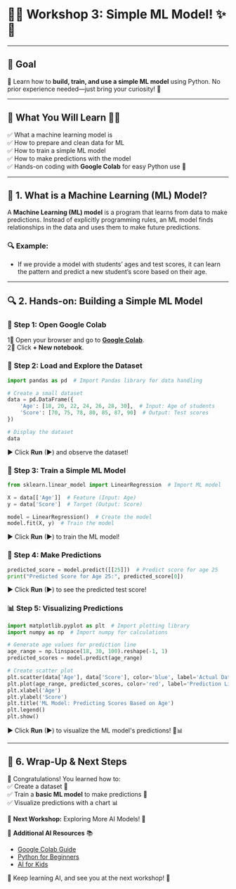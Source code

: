 # 🚀✨ **Workshop 3: Simple ML Model!** ✨🚀  

---

## 🎯 **Goal**  
🤖 Learn how to **build, train, and use a simple ML model** using Python. No prior experience needed—just bring your curiosity! 🚀  

---

## 📌 **What You Will Learn** 🧠💡  
✅ What a machine learning model is  
✅ How to prepare and clean data for ML  
✅ How to train a simple ML model  
✅ How to make predictions with the model  
✅ Hands-on coding with **Google Colab** for easy Python use 🚀  

---

## 🤖 **1. What is a Machine Learning (ML) Model?**  
A **Machine Learning (ML) model** is a program that learns from data to make predictions. Instead of explicitly programming rules, an ML model finds relationships in the data and uses them to make future predictions.  

### 🔍 **Example:**  
- If we provide a model with students’ ages and test scores, it can learn the pattern and predict a new student’s score based on their age.  

---

## 🔍 **2. Hands-on: Building a Simple ML Model**  

### 🚀 **Step 1: Open Google Colab**  
1⃣ Open your browser and go to **[Google Colab](https://colab.research.google.com/)**.  
2⃣ Click **+ New notebook**.  

### 💾 **Step 2: Load and Explore the Dataset**  
```python
import pandas as pd  # Import Pandas library for data handling

# Create a small dataset
data = pd.DataFrame({
    'Age': [18, 20, 22, 24, 26, 28, 30],  # Input: Age of students
    'Score': [70, 75, 78, 80, 85, 87, 90]  # Output: Test scores
})

# Display the dataset
data
```
▶ Click **Run** (▶) and observe the dataset!  

### 🔧 **Step 3: Train a Simple ML Model**  
```python
from sklearn.linear_model import LinearRegression  # Import ML model

X = data[['Age']]  # Feature (Input: Age)
y = data['Score']  # Target (Output: Score)

model = LinearRegression()  # Create the model
model.fit(X, y)  # Train the model
```
▶ Click **Run** (▶) to train the ML model!  

### 🔮 **Step 4: Make Predictions**  
```python
predicted_score = model.predict([[25]])  # Predict score for age 25
print("Predicted Score for Age 25:", predicted_score[0])
```
▶ Click **Run** (▶) to see the predicted test score!  

### 📊 **Step 5: Visualizing Predictions**  
```python
import matplotlib.pyplot as plt  # Import plotting library
import numpy as np  # Import numpy for calculations

# Generate age values for prediction line
age_range = np.linspace(18, 30, 100).reshape(-1, 1)
predicted_scores = model.predict(age_range)  

# Create scatter plot
plt.scatter(data['Age'], data['Score'], color='blue', label='Actual Data')
plt.plot(age_range, predicted_scores, color='red', label='Prediction Line')
plt.xlabel('Age')
plt.ylabel('Score')
plt.title('ML Model: Predicting Scores Based on Age')
plt.legend()
plt.show()
```
▶ Click **Run** (▶) to visualize the ML model's predictions! 🎨📊  

---

## 🎯 **6. Wrap-Up & Next Steps**  
🎉 Congratulations! You learned how to:  
✅ Create a dataset 📂  
✅ Train a **basic ML model** to make predictions 🤖  
✅ Visualize predictions with a chart 📊  

🚀 **Next Workshop:** Exploring More AI Models! 🤖  

🔗 **Additional AI Resources** 📚  
- [Google Colab Guide](https://colab.research.google.com/)  
- [Python for Beginners](https://www.python.org/doc/)  
- [AI for Kids](https://ai4k12.org/)  

🎉 Keep learning AI, and see you at the next workshop! 🚀
